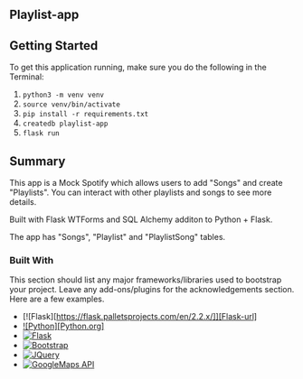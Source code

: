 ## Playlist-app

<!-- GETTING STARTED -->
## Getting Started

To get this application running, make sure you do the following in the Terminal:

1. `python3 -m venv venv`
2. `source venv/bin/activate`
3. `pip install -r requirements.txt`
4. `createdb playlist-app`
5. `flask run`

## Summary

This app is a Mock Spotify which allows users to add "Songs" and create "Playlists". You can interact with other playlists and songs to see more details.

Built with Flask WTForms and SQL Alchemy additon to Python + Flask.

The app has "Songs", "Playlist" and "PlaylistSong" tables.

### Built With

This section should list any major frameworks/libraries used to bootstrap your project. Leave any add-ons/plugins for the acknowledgements section. Here are a few examples.

* [![Flask][https://flask.palletsprojects.com/en/2.2.x/]][Flask-url]
* [![Python][Python.org]][Python-url]
* [![Flask][Flask.com]][Flask-url]
* [![Bootstrap][Bootstrap.com]][Bootstrap-url]
* [![JQuery][JQuery.com]][JQuery-url]
* [![GoogleMaps API][GoogleMapsAPI.com]][GoogleMapsAPI-url]

<!-- MARKDOWN LINKS & IMAGES -->
<!-- https://www.markdownguide.org/basic-syntax/#reference-style-links -->
[contributors-shield]: https://img.shields.io/github/contributors/othneildrew/Best-README-Template.svg?style=for-the-badge
[contributors-url]: https://github.com/othneildrew/Best-README-Template/graphs/contributors
[forks-shield]: https://img.shields.io/github/forks/othneildrew/Best-README-Template.svg?style=for-the-badge
[forks-url]: https://github.com/othneildrew/Best-README-Template/network/members
[stars-shield]: https://img.shields.io/github/stars/othneildrew/Best-README-Template.svg?style=for-the-badge
[stars-url]: https://github.com/othneildrew/Best-README-Template/stargazers
[issues-shield]: https://img.shields.io/github/issues/othneildrew/Best-README-Template.svg?style=for-the-badge
[issues-url]: https://github.com/othneildrew/Best-README-Template/issues
[license-shield]: https://img.shields.io/github/license/othneildrew/Best-README-Template.svg?style=for-the-badge
[license-url]: https://github.com/othneildrew/Best-README-Template/blob/master/LICENSE.txt
[linkedin-shield]: https://img.shields.io/badge/-LinkedIn-black.svg?style=for-the-badge&logo=linkedin&colorB=555
[linkedin-url]: https://linkedin.com/in/othneildrew
[product-screenshot]: images/screenshot.png
[Next.js]: https://img.shields.io/badge/next.js-000000?style=for-the-badge&logo=nextdotjs&logoColor=white
[Next-url]: https://nextjs.org/
[React.js]: https://img.shields.io/badge/React-20232A?style=for-the-badge&logo=react&logoColor=61DAFB
[React-url]: https://reactjs.org/
[Vue.js]: https://img.shields.io/badge/Vue.js-35495E?style=for-the-badge&logo=vuedotjs&logoColor=4FC08D
[Vue-url]: https://vuejs.org/
[Angular.io]: https://img.shields.io/badge/Angular-DD0031?style=for-the-badge&logo=angular&logoColor=white
[Angular-url]: https://angular.io/
[Svelte.dev]: https://img.shields.io/badge/Svelte-4A4A55?style=for-the-badge&logo=svelte&logoColor=FF3E00
[Svelte-url]: https://svelte.dev/
[Laravel.com]: https://img.shields.io/badge/Laravel-FF2D20?style=for-the-badge&logo=laravel&logoColor=white
[Laravel-url]: https://laravel.com
[Bootstrap.com]: https://img.shields.io/badge/Bootstrap-563D7C?style=for-the-badge&logo=bootstrap&logoColor=white
[Bootstrap-url]: https://getbootstrap.com
[JQuery.com]: https://img.shields.io/badge/jQuery-0769AD?style=for-the-badge&logo=jquery&logoColor=white
[JQuery-url]: https://jquery.com 
[GoogleMapsAPI.com]:https://img.shields.io/badge/-Google_Maps_API-red?style=for-the-badge&logo=googlemaps&style=for-the-badge
[GoogleMapsAPI-url]:https://developers.google.com/maps
[Flask.com]:https://img.shields.io/badge/-Flask-black?style=for-the-badge&logo=flask&style=for-the-badge
[Flask-url]:https://flask.palletsprojects.com/en/2.2.x/
[Python.com]:https://img.shields.io/badge/-Python-blue?style=for-the-badge&logo=python&style=for-the-badge&logoColor=FFFF2E
[Python-url]:https://www.python.org/
